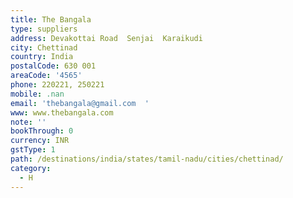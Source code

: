 ```yaml
---
title: The Bangala
type: suppliers
address: Devakottai Road  Senjai  Karaikudi
city: Chettinad
country: India
postalCode: 630 001
areaCode: '4565'
phone: 220221, 250221
mobile: .nan
email: 'thebangala@gmail.com  '
www: www.thebangala.com
note: ''
bookThrough: 0
currency: INR
gstType: 1
path: /destinations/india/states/tamil-nadu/cities/chettinad/
category:
  - H
---
```


